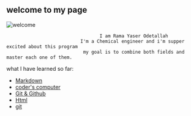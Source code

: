 ## welcome to my page 

![welcome](https://gilmour.com/wp-content/uploads/2018/03/growing-sunflowers.jpg)

                                      I am Rama Yaser Odetallah 
                               I'm a Chemical engineer and i'm supper excited about this program 
                                my goal is to combine both fields and master each one of them.


what I have learned so far:
 
- [Markdown]() 
- [coder's computer]()
- [Git & Github]()
- [Html]()
- [git]()



